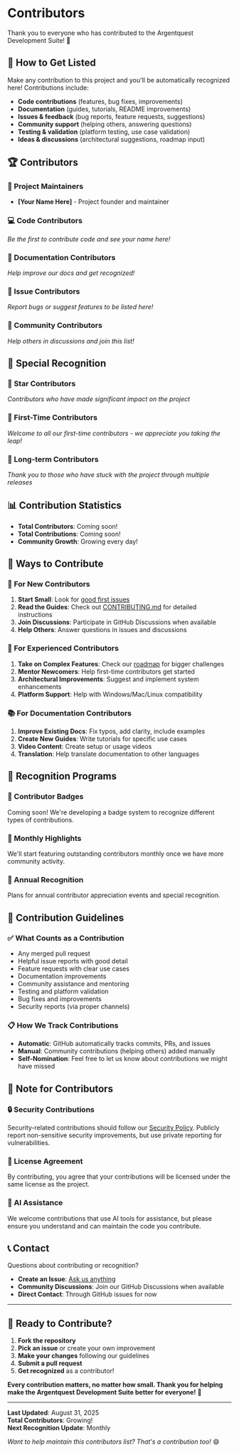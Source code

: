 # Contributors

Thank you to everyone who has contributed to the Argentquest Development Suite! 🚀

## 🌟 How to Get Listed

Make any contribution to this project and you'll be automatically recognized here! Contributions include:

- **Code contributions** (features, bug fixes, improvements)
- **Documentation** (guides, tutorials, README improvements) 
- **Issues & feedback** (bug reports, feature requests, suggestions)
- **Community support** (helping others, answering questions)
- **Testing & validation** (platform testing, use case validation)
- **Ideas & discussions** (architectural suggestions, roadmap input)

## 🏆 Contributors

<!-- 
This section will be populated as contributors make their mark on the project!
Contributors are listed in order of first contribution.
-->

### 🚀 Project Maintainers
- **[Your Name Here]** - Project founder and maintainer

### 💻 Code Contributors
*Be the first to contribute code and see your name here!*

### 📖 Documentation Contributors  
*Help improve our docs and get recognized!*

### 🐛 Issue Contributors
*Report bugs or suggest features to be listed here!*

### 💬 Community Contributors
*Help others in discussions and join this list!*

## 🎯 Special Recognition

### 🌟 Star Contributors
*Contributors who have made significant impact on the project*

### 👥 First-Time Contributors
*Welcome to all our first-time contributors - we appreciate you taking the leap!*

### 🚀 Long-term Contributors  
*Thank you to those who have stuck with the project through multiple releases*

## 📊 Contribution Statistics

<!-- These will be updated periodically -->
- **Total Contributors**: Coming soon!
- **Total Contributions**: Coming soon!
- **Community Growth**: Growing every day!

## 🤝 Ways to Contribute

### 🚀 For New Contributors
1. **Start Small**: Look for [good first issues](https://github.com/argentquest/fastapi-docker-stack/labels/good%20first%20issue)
2. **Read the Guides**: Check out [CONTRIBUTING.md](CONTRIBUTING.md) for detailed instructions
3. **Join Discussions**: Participate in GitHub Discussions when available
4. **Help Others**: Answer questions in issues and discussions

### 🔧 For Experienced Contributors
1. **Take on Complex Features**: Check our [roadmap](ROADMAP.md) for bigger challenges
2. **Mentor Newcomers**: Help first-time contributors get started
3. **Architectural Improvements**: Suggest and implement system enhancements
4. **Platform Support**: Help with Windows/Mac/Linux compatibility

### 📚 For Documentation Contributors
1. **Improve Existing Docs**: Fix typos, add clarity, include examples
2. **Create New Guides**: Write tutorials for specific use cases
3. **Video Content**: Create setup or usage videos
4. **Translation**: Help translate documentation to other languages

## 🎁 Recognition Programs

### 🏅 Contributor Badges
Coming soon! We're developing a badge system to recognize different types of contributions.

### 📢 Monthly Highlights
We'll start featuring outstanding contributors monthly once we have more community activity.

### 🎉 Annual Recognition
Plans for annual contributor appreciation events and special recognition.

## 📝 Contribution Guidelines

### ✅ What Counts as a Contribution
- Any merged pull request
- Helpful issue reports with good detail  
- Feature requests with clear use cases
- Documentation improvements
- Community assistance and mentoring
- Testing and platform validation
- Bug fixes and improvements
- Security reports (via proper channels)

### 📋 How We Track Contributions
- **Automatic**: GitHub automatically tracks commits, PRs, and issues
- **Manual**: Community contributions (helping others) added manually
- **Self-Nomination**: Feel free to let us know about contributions we might have missed

## 🚨 Note for Contributors

### 🔒 Security Contributions
Security-related contributions should follow our [Security Policy](SECURITY.md). Publicly report non-sensitive security improvements, but use private reporting for vulnerabilities.

### 📄 License Agreement
By contributing, you agree that your contributions will be licensed under the same license as the project.

### 🤖 AI Assistance
We welcome contributions that use AI tools for assistance, but please ensure you understand and can maintain the code you contribute.

## 📞 Contact

Questions about contributing or recognition? 
- **Create an Issue**: [Ask us anything](https://github.com/argentquest/fastapi-docker-stack/issues/new/choose)
- **Community Discussions**: Join our GitHub Discussions when available
- **Direct Contact**: Through GitHub issues for now

---

## 🚀 Ready to Contribute?

1. **Fork the repository** 
2. **Pick an issue** or create your own improvement
3. **Make your changes** following our guidelines
4. **Submit a pull request**
5. **Get recognized** as a contributor!

**Every contribution matters, no matter how small. Thank you for helping make the Argentquest Development Suite better for everyone!** 🎉

---

**Last Updated**: August 31, 2025  
**Total Contributors**: Growing!  
**Next Recognition Update**: Monthly

*Want to help maintain this contributors list? That's a contribution too!* 😄